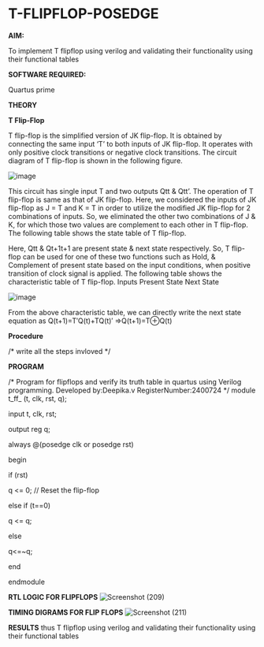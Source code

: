 # T-FLIPFLOP-POSEDGE

**AIM:**

To implement  T flipflop using verilog and validating their functionality using their functional tables

**SOFTWARE REQUIRED:**

Quartus prime

**THEORY**

**T Flip-Flop**

T flip-flop is the simplified version of JK flip-flop. It is obtained by connecting the same input ‘T’ to both inputs of JK flip-flop. It operates with only positive clock transitions or negative clock transitions. The circuit diagram of T flip-flop is shown in the following figure.

![image](https://github.com/naavaneetha/T-FLIPFLOP-POSEDGE/assets/154305477/458a68fe-2d08-4a9d-ac4f-7ae0480ce0bd)

 
This circuit has single input T and two outputs Qtt & Qtt’. The operation of T flip-flop is same as that of JK flip-flop. Here, we considered the inputs of JK flip-flop as J = T and K = T in order to utilize the modified JK flip-flop for 2 combinations of inputs. So, we eliminated the other two combinations of J & K, for which those two values are complement to each other in T flip-flop. The following table shows the state table of T flip-flop.

Here, Qtt & Qt+1t+1 are present state & next state respectively. So, T flip-flop can be used for one of these two functions such as Hold, & Complement of present state based on the input conditions, when positive transition of clock signal is applied. The following table shows the characteristic table of T flip-flop. Inputs Present State Next State

![image](https://github.com/naavaneetha/T-FLIPFLOP-POSEDGE/assets/154305477/cdd7fb32-539f-4b66-bb8d-f305a153c886)

 
From the above characteristic table, we can directly write the next state equation as Q(t+1)=T′Q(t)+TQ(t)′ ⇒Q(t+1)=T⊕Q(t)

**Procedure**

/* write all the steps invloved */

**PROGRAM**

/* Program for flipflops and verify its truth table in quartus using Verilog programming.
Developed by:Deepika.v
RegisterNumber:2400724
*/
module t_ff_ (t, clk, rst, q);
 
 input t, clk, rst;
 
  output reg q;

  always @(posedge clk or posedge rst) 

begin

if (rst)

   q <= 0; // Reset the flip-flop

 else if (t==0)
 
   q <= q; 
 
   else
  
   q<=~q;
  
  end

endmodule

**RTL LOGIC FOR FLIPFLOPS**
![Screenshot (209)](https://github.com/user-attachments/assets/ec7fde5c-f954-44fc-83cf-f16eb4522b9f)

**TIMING DIGRAMS FOR FLIP FLOPS**
![Screenshot (211)](https://github.com/user-attachments/assets/01275f8b-29a3-44ea-afcb-d09aac8b5833)

**RESULTS**
thus  T flipflop using verilog and validating their functionality using their functional tables
